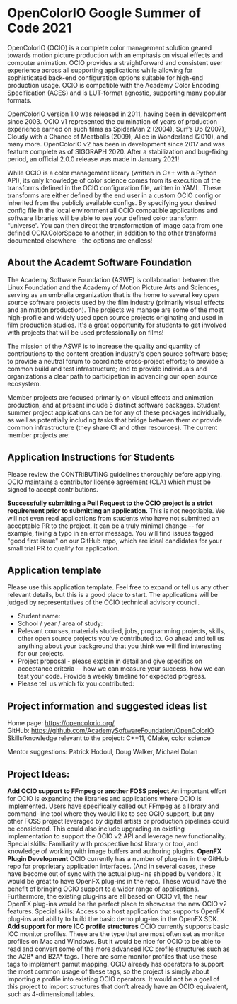 <!-- SPDX-License-Identifier: CC-BY-4.0 -->
<!-- Copyright Contributors to the OpenColorIO Project. -->

# OpenColorIO Google Summer of Code 2021

OpenColorIO (OCIO) is a complete color management solution geared towards motion picture production with an emphasis on visual effects and computer animation. OCIO provides a straightforward and consistent user experience across all supporting applications while allowing for sophisticated back-end configuration options suitable for high-end production usage. OCIO is compatible with the Academy Color Encoding Specification (ACES) and is LUT-format agnostic, supporting many popular formats.

OpenColorIO version 1.0 was released in 2011, having been in development since 2003. OCIO v1 represented the culmination of years of production experience earned on such films as SpiderMan 2 (2004), Surf’s Up (2007), Cloudy with a Chance of Meatballs (2009), Alice in Wonderland (2010), and many more.  OpenColorIO v2 has been in development since 2017 and was feature complete as of SIGGRAPH 2020. After a stabilization and bug-fixing period, an official 2.0.0 release was made in January 2021! 

While OCIO is a color management library (written in C++ with a Python API), its only knowledge of color science comes from its execution of the transforms defined in the OCIO configuration file, written in YAML. These transforms are either defined by the end user in a custom OCIO config or inherited from the publicly available configs.  By specifying your desired config file in the local environment all OCIO compatible applications and software libraries will be able to see your defined color transform “universe”. You can then direct the transformation of image data from one defined OCIO.ColorSpace to another, in addition to the other transforms documented elsewhere - the options are endless!

## About the Academt Software Foundation

The Academy Software Foundation (ASWF) is collaboration between the Linux
Foundation and the Academy of Motion Picture Arts and Sciences, serving as
an umbrella organization that is the home to several key open source
software projects used by the film industry (primarily visual effects and
animation production). The projects we manage are some of the most
high-profile and widely used open source projects originating and used in
film production studios. It's a great opportunity for students to get
involved with projects that will be used professionally on films!

The mission of the ASWF is to increase the quality and quantity of
contributions to the content creation industry's open source software base;
to provide a neutral forum to coordinate cross-project efforts; to provide a
common build and test infrastructure; and to provide individuals and
organizations a clear path to participation in advancing our open source
ecosystem.

Member projects are focused primarily on visual effects and animation
production, and at present include 5 distinct software packages. Student
summer project applications can be for any of these packages individually,
as well as potentially including tasks that bridge between them or provide
common infrastructure (they share CI and other resources). The current
member projects are:


## Application Instructions for Students

Please review the CONTRIBUTING guidelines thoroughly before applying. OCIO maintains a contributor license agreement (CLA) which must be signed to accept contributions.

**Successfully submitting a Pull Request to the OCIO project is a strict requirement prior to submitting an application.**
This is not negotiable. We will not even read applications from students who have not submitted an acceptable PR to the project. It can be a truly minimal change -- for example, fixing a typo in an error message. You will find issues tagged "good first issue" on our GitHub repo, which are ideal candidates for your small trial PR to qualify for application.

## Application template

Please use this application template. Feel free to expand or tell us any other relevant details, but this is a good place to start. The applications will be judged by representatives of the OCIO technical advisory council.

* Student name:
* School / year / area of study:
* Relevant courses, materials studied, jobs, programming projects, skills, other open source projects you've contributed to. Go ahead and tell us anything about your background that you think we will find interesting for our projects.
* Project proposal - please explain in detail and give specifics on acceptance criteria -- how we can measure your success, how we can test your code. Provide a weekly timeline for expected progress.
* Please tell us which fix you contributed:

## Project information and suggested ideas list

Home page:  https://opencolorio.org/ <br>
GitHub:     https://github.com/AcademySoftwareFoundation/OpenColorIO <br>
Skills/knowledge relevant to the project: C++11, CMake, color science

Mentor suggestions: Patrick Hodoul, Doug Walker, Michael Dolan

## Project Ideas:

**Add OCIO support to FFmpeg or another FOSS project**
An important effort for OCIO is expanding the libraries and applications where OCIO is implemented. Users have specifically called out FFmpeg as a library and command-line tool where they would like to see OCIO support, but any other FOSS project leveraged by digital artists or production pipelines could be considered. This could also include upgrading an existing implementation to support the OCIO v2 API and leverage new functionality.
Special skills: Familiarity with prospective host library or tool, and knowledge of working with image buffers and authoring plugins.
**OpenFX Plugin Development**
OCIO currently has a number of plug-ins in the GitHub repo for proprietary application interfaces. (And in several cases, these have become out of sync with the actual plug-ins shipped by vendors.) It would be great to have OpenFX plug-ins in the repo. These would have the benefit of bringing OCIO support to a wider range of applications. Furthermore, the existing plug-ins are all based on OCIO v1, the new OpenFX plug-ins would be the perfect place to showcase the new OCIO v2 features.
Special skills: Access to a host application that supports OpenFX plug-ins and ability to build the basic demo plug-ins in the OpenFX SDK.
**Add support for more ICC profile structures**
OCIO currently supports basic ICC monitor profiles.  These are the type that are most often set as monitor profiles on Mac and Windows.  But it would be nice for OCIO to be able to read and convert some of the more advanced ICC profile structures such as the A2B* and B2A* tags.  There are some monitor profiles that use these tags to implement gamut mapping. OCIO already has operators to support the most common usage of these tags, so the project is simply about importing a profile into existing OCIO operators.  It would not be a goal of this project to import structures that don’t already have an OCIO equivalent, such as 4-dimensional tables.

